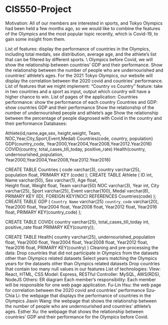 # CIS550-Project

Motivation:  All of our members are interested in sports, and Tokyo Olympics had been held a few months ago, so we would like to combine the features of the Olympics and the most popular topic recently, which is Covid-19, to gain some insight from them.

List of features: 
display the performance of countries in the Olympics, including total medals, sex distribution, average age, and the athlete’s list that can be filtered by different sports. \\
Olympics before Covid, we will show the relationship between countries’ GDP and their performance. 
Show the relationship between the number of people who are undernourished and countries’ athlete’s ages. 
For the 2021 Tokyo Olympics, our website will display the correlation between the 2020 covid and countries’ performance.
List of features that we might implement:
“Country vs Country” feature: take in two countries and a sport as input, output which country will have a higher chance to win. 
List of pages of the application:
Countries performance: show the performance of each country
Countries and GDP: show countries GDP and their performance
Show the relationship of the number of undernourished people and athlete’s age
Show the relationship between the percentage of people diagnosed with Covid in the country and their performance
Databases:  
	
Athlete(id,name,age,sex, height,weight, Team, NOC,Year,City,Sport,Event,Medal)
Countries(code, country, population)
GDP(country_code, Year2000,Year2004,Year2008,Year2012.Year2016)
COVID(country, total_cases_till_today, positive_rate)
Health(country, undernourished_population, Year2000,Year2004,Year2008,Year2012.Year2016)

CREATE TABLE Countries
(
    code                    varchar(3),
    country                 varchar(25),
    population              float,
    PRIMARY KEY (code)
);
CREATE TABLE Athlete
(
    ID                        	int,
    Name                  	varchar(50),
    Sex		          	varchar(1),
    Age                     	float,    
    Height                 	float,
    Weight                 float,
    Team	      	varchar(50)
    NOC                   	varchar(3),
    Year                    	int,
    City			varchar(25),
               Sport                   	varchar(25),
               Event		varchar(100),
    Medal                   varchar(8),
    PRIMARY KEY (ID),
    FOREIGN KEY(NOC) REFERENCES Countries(code)
);
CREATE TABLE GDP
(
    `Country Name` 		 varchar(25)
    `country_code`                   varchar(20),
    Year2000                         float,
    Year2004                          float,
    Year2008                          float,
    Year2012                          float,
    Year2016                          float,
    PRIMARY KEY(country_code)
);

CREATE TABLE COVID(
    country                           varchar(25),
    total_cases_till_today      int,
    positive_rate                    float
    PRIMARY KEY(country));

CREATE TABLE Health(
    country                           varchar(25),
    undernourished_population float,
    Year2000                          float,
    Year2004                          float,
    Year2008                          float,
    Year2012                          float,
    Year2016                          float,
    PRIMARY KEY(country)
)
Cleaning and pre-processing the data:
Drop countries that did not participate in Olympics from the datasets other than Olympics related datasets
Select years matching the Olympics years for the datasets other than Olympics related datasets
Drop countries that contain too many null values in our features
List of technologies:
VIew: React, HTML, CSS
Model: Express, RESTful
Controller: MySQL, AWS(RDS), NodeJS
Others: ER diagram
Each member’s responsibility: Each member will be responsible for one web page application.
Fu-Lin Hsu: the web page for correlation between the 2020 covid and countries’ performance
Szu-Chia Li: the webpage that displays the performance of countries in the Olympics
Jiaxin Wang: the webpage that shows the relationship between the number of people who are undernourished and countries’ athlete’s ages. 
Esther Xu: the webpage that shows the relationship between countries’ GDP and their performance for the Olympics before Covid.
